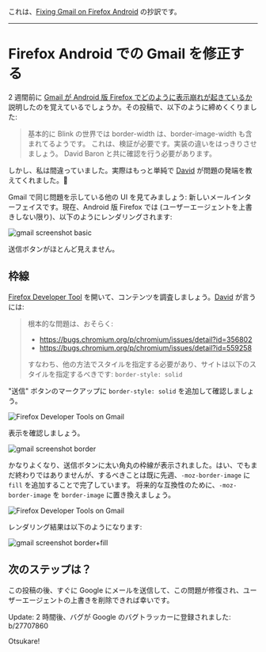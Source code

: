 これは、[Fixing Gmail on Firefox Android](http://www.otsukare.info/2016/03/17/fixing-broken-gmail) の抄訳です。
- - -

# Firefox Android での Gmail を修正する

2 週間前に [Gmail が Android 版 Firefox でどのように表示崩れが起きているか](http://www.otsukare.info/2016/02/25/border-image-css) 説明したのを覚えているでしょうか。その投稿で、以下のように締めくくりました:

> 基本的に Blink の世界では border-width は、border-image-width も含まれてるようです。
> これは、検証が必要です。実装の違いをはっきりさせましょう。
> David Baron と共に確認を行う必要があります。

しかし、私は間違っていました。実際はもっと単純で [David](http://dbaron.org/) が問題の発端を教えてくれました。👹

Gmail で同じ問題を示している他の UI を見てみましょう: 新しいメールインターフェイスです。現在、Android 版 Firefox では (ユーザーエージェントを上書きしない限り)、以下のようにレンダリングされます:

![gmail screenshot basic](http://www.otsukare.info/images/20160317-gmail-basic.png)

送信ボタンがほとんど見えません。

## 枠線
[Firefox Developer Tool](https://twitter.com/firefoxdevtools) を開いて、コンテンツを調査しましょう。[David](http://dbaron.org/) が言うには:

> 根本的な問題は、おそらく:
> - https://bugs.chromium.org/p/chromium/issues/detail?id=356802
> - https://bugs.chromium.org/p/chromium/issues/detail?id=559258
>
> すなわち、他の方法でスタイルを指定する必要があり、サイトは以下のスタイルを指定するべきです: `border-style: solid`

"送信" ボタンのマークアップに `border-style: solid` を追加して確認しましょう。

![Firefox Developer Tools on Gmail](http://www.otsukare.info/images/20160317-firefox-devtools-border.png)

表示を確認しましょう。

![gmail screenshot border](http://www.otsukare.info/images/20160317-gmail-border.png)

かなりよくなり、送信ボタンに太い角丸の枠線が表示されました。はい、でもまだ終わりではありませんが、するべきことは既に先週、`-moz-border-image` に `fill` を追加することで完了しています。
将来的な互換性のために、`-moz-border-image` を `border-image` に置き換えましょう。

![Firefox Developer Tools on Gmail](http://www.otsukare.info/images/20160317-firefox-devtools-fill.png)

レンダリング結果は以下のようになります:

![gmail screenshot border+fill](http://www.otsukare.info/images/20160317-gmail-border-fill.png)

## 次のステップは？

この投稿の後、すぐに Google にメールを送信して、この問題が修復され、ユーザーエージェントの上書きを削除できれば幸いです。

Update: 2 時間後、バグが Google のバグトラッカーに登録されました: b/27707860

Otsukare!
